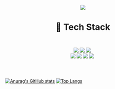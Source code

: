 
<!--**woga1999/woga1999** is a ✨ _special_ ✨ repository because its `README.md` (this file) appears on your GitHub profile.-->

<p align="center">
<img src="https://capsule-render.vercel.app/api?type=wave&color=auto&height=300&section=header&text=Welcome&fontSize=90" /></p>

 <h1 align="center">🚩 Tech Stack </h1>
<br>
<p align="center">
<img src="https://img.shields.io/badge/-Android-3DDC84?style=flat-square&logo=android&logoColor=white"/></a>&nbsp<img src="https://img.shields.io/badge/-Flask-000000?style=flat-square&logo=flask&logoColor=white"/></a>&nbsp<img src="https://img.shields.io/badge/-Spring-6DB33F?style=flat-square&logo=spring&logoColor=white"/></a>&nbsp
<br>
<img src="https://img.shields.io/badge/-Python-blue?style=flat-square&logo=python&logoColor=white"/></a>&nbsp<img src="https://img.shields.io/badge/-C++-00599C?style=flat-square&logo=C%2B%2B&logoColor=white"/></a>&nbsp<img src="https://img.shields.io/badge/-JAVA-007396?style=flat-square&logo=java&logoColor=white"/></a>&nbsp<img src="https://img.shields.io/badge/-C%23-007396?style=flat-square&logo=c&logoColor=white"/></a>&nbsp
</p>

<br>
<br>

[![Anurag's GitHub stats](https://github-readme-stats.vercel.app/api?username=woga1999&count_private=true&show_icons=true&theme=onedark)](https://github.com/anuraghazra/github-readme-stats) 
 [![Top Langs](https://github-readme-stats.vercel.app/api/top-langs/?username=woga1999&&layout=compact)](https://github.com/anuraghazra/github-readme-stats)
